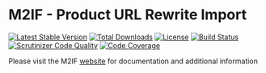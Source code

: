 # M2IF - Product URL Rewrite Import

[![Latest Stable Version](https://img.shields.io/packagist/v/techdivision/import-product-url-rewrite.svg?style=flat-square)](https://packagist.org/packages/techdivision/import-product-url-rewrite) 
 [![Total Downloads](https://img.shields.io/packagist/dt/techdivision/import-product-url-rewrite.svg?style=flat-square)](https://packagist.org/packages/techdivision/import-product-url-rewrite)
 [![License](https://img.shields.io/packagist/l/techdivision/import-product-url-rewrite.svg?style=flat-square)](https://packagist.org/packages/techdivision/import-product-url-rewrite)
 [![Build Status](https://img.shields.io/travis/techdivision/import-product-url-rewrite/master.svg?style=flat-square)](http://travis-ci.org/techdivision/import-product-url-rewrite)
 [![Scrutinizer Code Quality](https://img.shields.io/scrutinizer/g/techdivision/import-product-url-rewrite/master.svg?style=flat-square)](https://scrutinizer-ci.com/g/techdivision/import-product-url-rewrite/?branch=master) [![Code Coverage](https://img.shields.io/scrutinizer/coverage/g/techdivision/import-product-url-rewrite/master.svg?style=flat-square)](https://scrutinizer-ci.com/g/techdivision/import-product-url-rewrite/?branch=master)

Please visit the M2IF [website](https://m2if.com) for documentation and additional information
